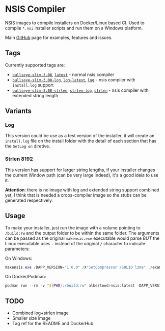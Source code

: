 # NSIS Compiler

NSIS images to compile installers on Docker/Linux based CI.
Used to compile `*.nsi` installer scripts and run them on a Windows platform.

Main [GitHub](https://github.com/albertowd/nsis) page for examples, features and issues.

## Tags

Currently supported tags are:

* [`bullseye-slim-3.08`](https://hub.docker.com/r/albertowd/nsis/tags?page=1&name=bullseye-slim-3.08), [`latest`](https://hub.docker.com/r/albertowd/nsis/tags?page=1&name=latest) - normal nsis compiler
* [`bullseye-slim-3.08-log`](https://hub.docker.com/r/albertowd/nsis/tags?page=1&name=bullseye-slim-3.08-log), [`log-latest`](https://hub.docker.com/r/albertowd/nsis/tags?page=1&name=log-latest), [`log`](https://hub.docker.com/r/albertowd/nsis/tags?page=1&name=log) - nsis compiler with `install.log` support
* [`bullseye-slim-3.08-strlen`](https://hub.docker.com/r/albertowd/nsis/tags?page=1&name=bullseye-slim-3.08-strlen), [`strlen-log`](https://hub.docker.com/r/albertowd/nsis/tags?page=1&name=strlen-latest), [`strlen`](https://hub.docker.com/r/albertowd/nsis/tags?page=1&name=strlen) - nsis compiler with extended string length

## Variants

### Log

This version could be use as a test version of the installer, it will create an `install.log` file on the install folder with the detail of each section that has the `SetLog on` diretive.


### Strlen 8192

This version has support for larger string lengths, if your installer changes the current Window path (can be very large indeed), it's a good ideia to use it.

**Attention**: there is no image with log and extended string support combined yet, I think that is needed a croos-compiler image so the stubs can be generated respectively.

## Usage

To make your installer, just run the image with a volume pointing to `/build:rw` and the output folder to be within the same folder.
The arguments can be passed as the original `makensis.exe` executable would parse *BUT* the Linux executable uses `-` instead of the original `/` character to indicate parameters:

On Windows:
```powershell
makensis.exe /DAPP_VERSION="1.0.0" /X"SetCompressor /SOLID lzma" ./examples/installer.nsi
```

On Docker/Podman:
```powershell
podman run --rm -v "${PWD}:/build:rw" albertowd/nsis:latest -DAPP_VERSION="1.0.0" -X"SetCompressor /SOLID lzma" ./examples/installer.nsi
```

## TODO

* Combined log+strlen image
* Smaller size image
* Tag ref for the README and DockerHub
